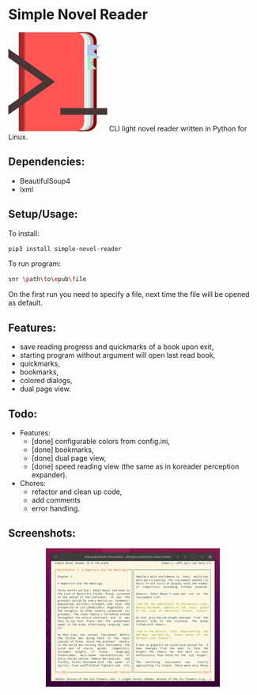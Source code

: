 # Simple Novel Reader
<img src="snr.svg">
CLI light novel reader written in Python for Linux.

## Dependencies:
* BeautifulSoup4
* lxml

## Setup/Usage:
To install:
```bash
pip3 install simple-novel-reader
```
To run program:
```bash
snr \path\to\epub\file
```
On the first run you need to specify a file, next time the file will be opened as default.

## Features:
* save reading progress and quickmarks of a book upon exit,
* starting program without argument will open last read book,
* quickmarks,
* bookmarks,
* colored dialogs,
* dual page view.

## Todo:
* Features:
  + [done] configurable colors from config.ini,
  + [done] bookmarks,
  + [done] dual page view,
  + [done] speed reading view (the same as in koreader perception expander).
* Chores:
  + refactor and clean up code,
  + add comments
  + error handling.

## Screenshots:
<p align="center">
  <img src="screen.png" width="70%">
</p>
